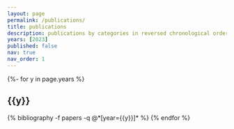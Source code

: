 ```yaml
---
layout: page
permalink: /publications/
title: publications
description: publications by categories in reversed chronological order. generated by jekyll-scholar.
years: [2023]
published: false
nav: true
nav_order: 1
---
```

<!-- _pages/publications.md -->
<div class="publications">

{%- for y in page.years %}
  <h2 class="year">{{y}}</h2>
  {% bibliography -f papers -q @*[year={{y}}]* %}
{% endfor %}

</div>
